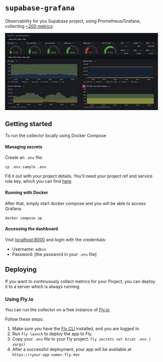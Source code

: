 # `supabase-grafana`

Observability for you Supabase project, using Prometheus/Grafana, collecting [~200 metrics](./docs/metrics.md):

![./docs/supabase-grafana-prometheus.png](./docs/supabase-grafana-prometheus.png)

## Getting started

To run the collector locally using Docker Compose

#### Managing secrets

Create an `.env` file:

```
cp .env.sample .env
```

Fill it out with your project details. You'll need your project ref and service role key, which you can find [here](https://app.supabase.com/project/_/settings/api).

#### Running with Docker

After that, simply start docker compose and you will be able to access Grafana

```
docker compose up
```

#### Accessing the dashboard

Visit [localhost:8000](https://localhost:8000) and login with the credentials:

- Username: `admin`
- Password: [the password in your `.env` file]


## Deploying

If you want to continuously collect metrics for your Project, you can deploy it to a server which is always running

### Using Fly.io

You can run the collector on a free instance of [Fly.io](https://fly.io/)

Follow these steps:

1. Make sure you have the [Fly CLI](https://fly.io/docs/getting-started/installing-flyctl/) installed, and you are logged in.
2. Run `fly launch` to deploy the app to Fly.
3. Copy your `.env` file to your Fly project: `fly secrets set $(cat .env | xargs)`
4. After a successful deployment, your app will be available at `https://<your-app-name>.fly.dev`
